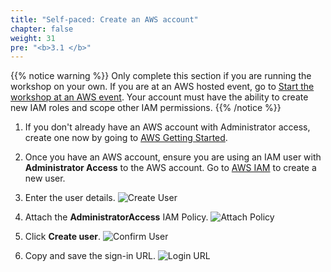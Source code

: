 ```yaml
---
title: "Self-paced: Create an AWS account"
chapter: false
weight: 31
pre: "<b>3.1 </b>"
---
```


{{% notice warning %}}
Only complete this section if you are running the workshop on your own. If you are at an AWS hosted event, go to [Start the workshop at an AWS event](212_aws_event_account.html).
Your account must have the ability to create new IAM roles and scope other IAM permissions.
{{% /notice %}}

1. If you don't already have an AWS account with Administrator access, create
one now by going to [AWS Getting Started](https://aws.amazon.com/getting-started/).

2. Once you have an AWS account, ensure you are using an IAM user with **Administrator Access** to the AWS account. Go to [AWS IAM](https://console.aws.amazon.com/iam/home?#/users$new) to create a new user.

3. Enter the user details.
    ![Create User](/images/iam-1-create-user.png)

4. Attach the **AdministratorAccess** IAM Policy.
    ![Attach Policy](/images/iam-2-attach-policy.png)

5. Click **Create user**.
    ![Confirm User](/images/iam-3-create-user.png)

6. Copy and save the sign-in URL.
    ![Login URL](/images/iam-4-save-url.png)

